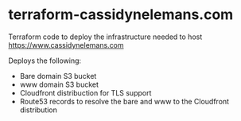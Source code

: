 # terraform-cassidynelemans.com

Terraform code to deploy the infrastructure needed to host https://www.cassidynelemans.com

Deploys the following:
- Bare domain S3 bucket
- www domain S3 bucket
- Cloudfront distribuction for TLS support
- Route53 records to resolve the bare and www to the Cloudfront distribution

